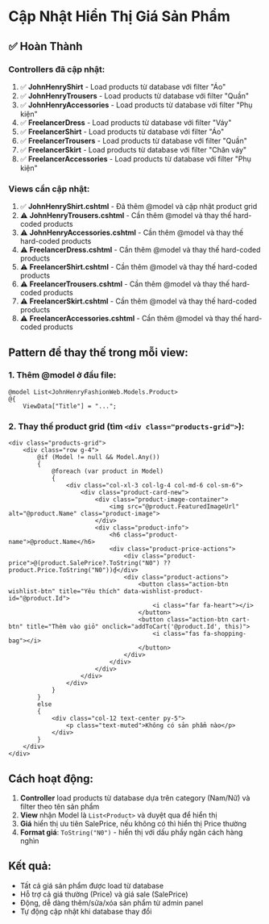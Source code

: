 # Cập Nhật Hiển Thị Giá Sản Phẩm

## ✅ Hoàn Thành

### Controllers đã cập nhật:
1. ✅ **JohnHenryShirt** - Load products từ database với filter "Áo"
2. ✅ **JohnHenryTrousers** - Load products từ database với filter "Quần"
3. ✅ **JohnHenryAccessories** - Load products từ database với filter "Phụ kiện"
4. ✅ **FreelancerDress** - Load products từ database với filter "Váy"
5. ✅ **FreelancerShirt** - Load products từ database với filter "Áo"
6. ✅ **FreelancerTrousers** - Load products từ database với filter "Quần"
7. ✅ **FreelancerSkirt** - Load products từ database với filter "Chân váy"
8. ✅ **FreelancerAccessories** - Load products từ database với filter "Phụ kiện"

### Views cần cập nhật:
1. ✅ **JohnHenryShirt.cshtml** - Đã thêm @model và cập nhật product grid
2. ⚠️ **JohnHenryTrousers.cshtml** - Cần thêm @model và thay thế hard-coded products
3. ⚠️ **JohnHenryAccessories.cshtml** - Cần thêm @model và thay thế hard-coded products
4. ⚠️ **FreelancerDress.cshtml** - Cần thêm @model và thay thế hard-coded products
5. ⚠️ **FreelancerShirt.cshtml** - Cần thêm @model và thay thế hard-coded products
6. ⚠️ **FreelancerTrousers.cshtml** - Cần thêm @model và thay thế hard-coded products
7. ⚠️ **FreelancerSkirt.cshtml** - Cần thêm @model và thay thế hard-coded products
8. ⚠️ **FreelancerAccessories.cshtml** - Cần thêm @model và thay thế hard-coded products

## Pattern để thay thế trong mỗi view:

### 1. Thêm @model ở đầu file:
```razor
@model List<JohnHenryFashionWeb.Models.Product>
@{
    ViewData["Title"] = "...";
```

### 2. Thay thế product grid (tìm `<div class="products-grid">`):
```razor
<div class="products-grid">
    <div class="row g-4">
        @if (Model != null && Model.Any())
        {
            @foreach (var product in Model)
            {
                <div class="col-xl-3 col-lg-4 col-md-6 col-sm-6">
                    <div class="product-card-new">
                        <div class="product-image-container">
                            <img src="@product.FeaturedImageUrl" alt="@product.Name" class="product-image">
                        </div>
                        <div class="product-info">
                            <h6 class="product-name">@product.Name</h6>
                            <div class="product-price-actions">
                                <div class="product-price">@(product.SalePrice?.ToString("N0") ?? product.Price.ToString("N0"))₫</div>
                                <div class="product-actions">
                                    <button class="action-btn wishlist-btn" title="Yêu thích" data-wishlist-product-id="@product.Id">
                                        <i class="far fa-heart"></i>
                                    </button>
                                    <button class="action-btn cart-btn" title="Thêm vào giỏ" onclick="addToCart('@product.Id', this)">
                                        <i class="fas fa-shopping-bag"></i>
                                    </button>
                                </div>
                            </div>
                        </div>
                    </div>
                </div>
            }
        }
        else
        {
            <div class="col-12 text-center py-5">
                <p class="text-muted">Không có sản phẩm nào</p>
            </div>
        }
    </div>
</div>
```

## Cách hoạt động:

1. **Controller** load products từ database dựa trên category (Nam/Nữ) và filter theo tên sản phẩm
2. **View** nhận Model là `List<Product>` và duyệt qua để hiển thị
3. **Giá** hiển thị ưu tiên SalePrice, nếu không có thì hiển thị Price thường
4. **Format giá**: `ToString("N0")` - hiển thị với dấu phẩy ngăn cách hàng nghìn

## Kết quả:
- Tất cả giá sản phẩm được load từ database
- Hỗ trợ cả giá thường (Price) và giá sale (SalePrice)
- Động, dễ dàng thêm/sửa/xóa sản phẩm từ admin panel
- Tự động cập nhật khi database thay đổi
